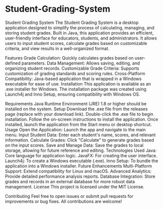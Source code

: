 # Student-Grading-System
Student Grading System
The Student Grading System is a desktop application designed to simplify the process of calculating, managing, and storing student grades. Built in Java, this application provides an efficient, user-friendly interface for educators, students, and administrators. It allows users to input student scores, calculate grades based on customizable criteria, and view results in a well-organized format.

Features
Grade Calculation: Quickly calculates grades based on user-defined parameters.
Data Management: Allows saving, editing, and organizing student records.
Customizable Grade Criteria: Supports customization of grading standards and scoring rules.
Cross-Platform Compatibility: Java-based application that is wrapped in a Windows executable for ease of use.
Installation
This application is available as an .exe installer for Windows. The installation package was created using Launch4j and Inno Setup, ensuring compatibility with Windows OS.

Requirements
Java Runtime Environment (JRE) 1.8 or higher should be installed on the system.
Setup
Download the .exe file from the releases page (replace with your download link).
Double-click the .exe file to begin installation.
Follow the on-screen instructions to install the application.
Once installed, launch the application from the Start menu or desktop shortcut.
Usage
Open the Application: Launch the app and navigate to the main menu.
Input Student Data: Enter each student's name, scores, and relevant information.
Calculate Grades: Click "Calculate" to generate grades based on the input scores.
Save and Manage Data: Save the grades to local storage, allowing for future reference and editing.
Technologies Used
Java: Core language for application logic.
JavaFX: For creating the user interface.
Launch4j: To create a Windows executable (.exe).
Inno Setup: To bundle the application into a Windows installer.
Future Enhancements
Multi-Platform Support: Extend compatibility for Linux and macOS.
Advanced Analytics: Provide detailed performance analysis reports.
Database Integration: Store grades and records in an external database for more robust data management.
License
This project is licensed under the MIT License.

Contributing
Feel free to open issues or submit pull requests for improvements or bug fixes. All contributions are welcome!
